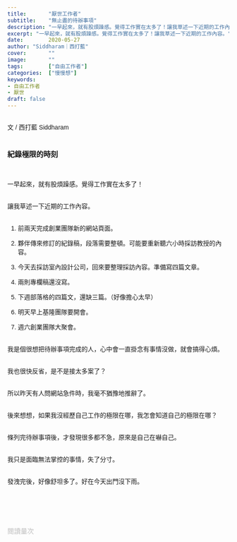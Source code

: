```yaml
---
title:       "厭世工作者"
subtitle:    "無止盡的待辦事項"
description: "一早起來，就有股煩躁感。覺得工作實在太多了！讓我草述一下近期的工作內容。"
excerpt: "一早起來，就有股煩躁感。覺得工作實在太多了！讓我草述一下近期的工作內容。"
date:        2020-05-27
author: "Siddharam｜西打藍"
cover:       ""
image:       ""
tags:        ["自由工作者"]
categories:  ["慢慢想"]
keywords:
- 自由工作者
- 厭世
draft: false
---
```


<article style="font-family: 'Noto Sans TC', '微軟正黑體', sans-serif; font-weight: 300;">

<br>文 / 西打藍 Siddharam<br><br>

<h3 class="article-h1-color">紀錄極限的時刻</h3><br>

一早起來，就有股煩躁感。覺得工作實在太多了！<br><br>

讓我草述一下近期的工作內容。<br><br>

1. 前兩天完成創業團隊新的網站頁面。<br>

2. 夥伴傳來修訂的紀錄稿，段落需要整頓。可能要重新聽六小時採訪教授的內容。<br>

3. 今天去採訪室內設計公司，回來要整理採訪內容。準備寫四篇文章。<br>

4. 兩則專欄稿還沒寫。<br>

5. 下週部落格的四篇文，還缺三篇。（好像擔心太早）<br>

6. 明天早上基隆團隊要開會。<br>

7. 週六創業團隊大聚會。<br><br>

我是個很想把待辦事項完成的人，心中會一直掛念有事情沒做，就會搞得心煩。<br><br>

我也很快反省，是不是接太多案了？<br><br>

所以昨天有人問網站急件時，我毫不猶豫地推辭了。<br><br>

後來想想，如果我沒經歷自己工作的極限在哪，我怎會知道自己的極限在哪？<br><br>

條列完待辦事項後，才發現很多都不急，原來是自己在嚇自己。<br><br>

我只是面臨無法掌控的事情，失了分寸。<br><br>

發洩完後，好像舒坦多了。好在今天出門沒下雨。<br><br>

<br><br><br>

</article>

<div style="color: #bfbfbf; font-size: 15px;" id="busuanzi_container_page_pv">
  閱讀量<span id="busuanzi_value_page_pv"></span>次
</div>

<script src="../../js/post.js"></script>




